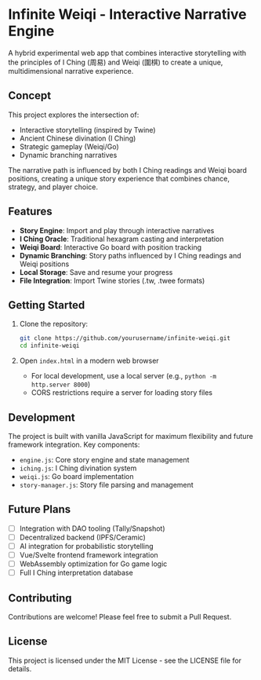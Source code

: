 # Infinite Weiqi - Interactive Narrative Engine

A hybrid experimental web app that combines interactive storytelling with the principles of I Ching (周易) and Weiqi (圍棋) to create a unique, multidimensional narrative experience.

## Concept

This project explores the intersection of:
- Interactive storytelling (inspired by Twine)
- Ancient Chinese divination (I Ching)
- Strategic gameplay (Weiqi/Go)
- Dynamic branching narratives

The narrative path is influenced by both I Ching readings and Weiqi board positions, creating a unique story experience that combines chance, strategy, and player choice.

## Features

- **Story Engine**: Import and play through interactive narratives
- **I Ching Oracle**: Traditional hexagram casting and interpretation
- **Weiqi Board**: Interactive Go board with position tracking
- **Dynamic Branching**: Story paths influenced by I Ching readings and Weiqi positions
- **Local Storage**: Save and resume your progress
- **File Integration**: Import Twine stories (.tw, .twee formats)

## Getting Started

1. Clone the repository:
   ```bash
   git clone https://github.com/yourusername/infinite-weiqi.git
   cd infinite-weiqi
   ```

2. Open `index.html` in a modern web browser
   - For local development, use a local server (e.g., `python -m http.server 8000`)
   - CORS restrictions require a server for loading story files

## Development

The project is built with vanilla JavaScript for maximum flexibility and future framework integration. Key components:

- `engine.js`: Core story engine and state management
- `iching.js`: I Ching divination system
- `weiqi.js`: Go board implementation
- `story-manager.js`: Story file parsing and management

## Future Plans

- [ ] Integration with DAO tooling (Tally/Snapshot)
- [ ] Decentralized backend (IPFS/Ceramic)
- [ ] AI integration for probabilistic storytelling
- [ ] Vue/Svelte frontend framework integration
- [ ] WebAssembly optimization for Go game logic
- [ ] Full I Ching interpretation database

## Contributing

Contributions are welcome! Please feel free to submit a Pull Request.

## License

This project is licensed under the MIT License - see the LICENSE file for details. 